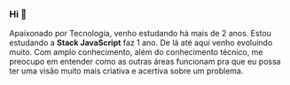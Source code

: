 ### Hi 👋
Apaixonado por Tecnologia, venho estudando há mais de 2 anos. Estou estudando a **Stack JavaScript** faz 1 ano. De lá até aqui venho evoluindo muito. Com amplo conhecimento, além do conhecimento técnico, me preocupo em entender como as outras áreas funcionam pra que eu possa ter uma visão muito mais criativa e acertiva sobre um problema.

